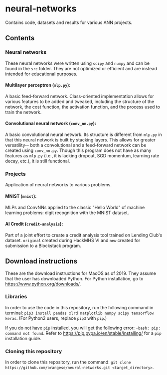 # neural-networks

Contains code, datasets and results for various ANN projects.

## Contents

### Neural networks

These neural networks were written using `scipy` and `numpy` and can be found in the `src` folder. They are not optimized or efficient and are instead intended for educational purposes.

#### Multilayer perceptron (`mlp.py`): 

A basic feed-forward network. Class-oriented implementation allows for various features to be added and tweaked, including the structure of the network, the cost function, the activation function, and the process used to train the network. 

#### Convolutional neural network (`conv_nn.py`):

A basic convolutional neural network. Its structure is different from `mlp.py` in that this neural network is built by stacking layers. This allows for greater versatility-- both a convolutional and a feed-forward network can be created using `conv_nn.py`. Though this program does not have as many features as `mlp.py` (i.e., it is lacking dropout, SGD momentum, learning rate decay, etc.), it is still functional.

### Projects

Application of neural networks to various problems.

#### MNIST (`mnist`):

MLPs and ConvNNs applied to the classic "Hello World" of machine learning problems: digit recognition with the MNIST dataset.

#### AI Credit (`credit-analysis`):

Part of a joint effort to create a credit analysis tool trained on Lending Club's dataset. `original` created during HackMHS VI and `new` created for submission to a Blockstack program.

## Download instructions

These are the download instructions for MacOS as of 2019. They assume that the user has downloaded Python. For Python installation, go to https://www.python.org/downloads/.

### Libraries

In order to use the code in this repository, run the following command in terminal: `pip3 install pandas xlrd matplotlib numpy scipy tensorflow keras`. (For Python2 users, replace `pip3` with `pip`.)

If you do not have `pip` installed, you will get the following error: `-bash: pip: command not found`. Refer to https://pip.pypa.io/en/stable/installing/ for a `pip` installation guide.

### Cloning this repository

In order to clone this repository, run the command: `git clone https://github.com/orangese/neural-networks.git <target_directory>`.

